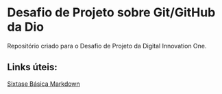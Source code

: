 # Desafio de Projeto sobre Git/GitHub da Dio
Repositório criado para o Desafio de Projeto da Digital Innovation One.


## Links úteis:
[Sixtase Básica Markdown](https://www.markdownguide.org/basic-syntax/)
